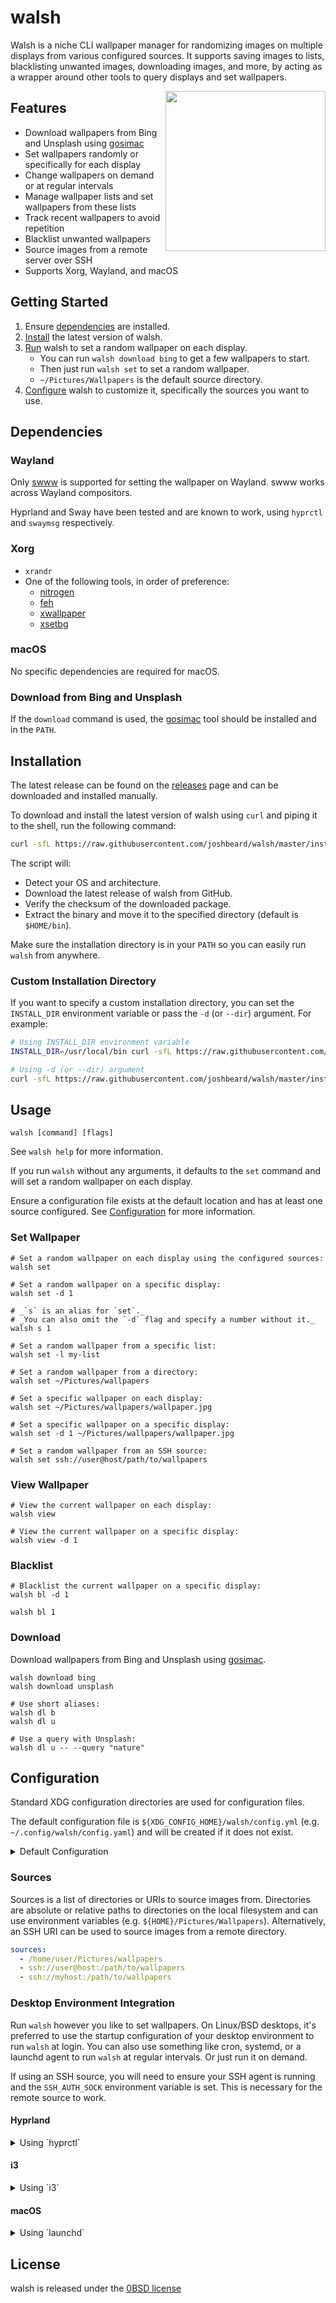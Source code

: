 # walsh

Walsh is a niche CLI wallpaper manager for randomizing images on multiple
displays from various configured sources. It supports saving images to lists,
blacklisting unwanted images, downloading images, and more, by acting as a
wrapper around other tools to query displays and set wallpapers.

<img align="right" width="256" height="256" src=".doc/image.jpg">

## Features

* Download wallpapers from Bing and Unsplash using [gosimac](https://github.com/1995parham/gosimac)
* Set wallpapers randomly or specifically for each display
* Change wallpapers on demand or at regular intervals
* Manage wallpaper lists and set wallpapers from these lists
* Track recent wallpapers to avoid repetition
* Blacklist unwanted wallpapers
* Source images from a remote server over SSH
* Supports Xorg, Wayland, and macOS

## Getting Started

1. Ensure [dependencies](#dependencies) are installed.
2. [Install](#installation) the latest version of walsh.
3. [Run](#usage) walsh to set a random wallpaper on each display.
    * You can run `walsh download bing` to get a few wallpapers to start.
    * Then just run `walsh set` to set a random wallpaper.
    * `~/Pictures/Wallpapers` is the default source directory.
4. [Configure](#configuration) walsh to customize it, specifically the sources
   you want to use.

## Dependencies

### Wayland

Only [swww](https://github.com/Horus645/swww) is supported for setting the
wallpaper on Wayland. swww works across Wayland compositors.

Hyprland and Sway have been tested and are known to work, using `hyprctl` and
`swaymsg` respectively.

### Xorg

* `xrandr`
* One of the following tools, in order of preference:
  * [nitrogen](https://wiki.archlinux.org/title/Nitrogen)
  * [feh](https://wiki.archlinux.org/title/Feh)
  * [xwallpaper](https://github.com/stoeckmann/xwallpaper)
  * [xsetbg](https://linux.die.net/man/1/xsetbg)

### macOS

No specific dependencies are required for macOS.

### Download from Bing and Unsplash

If the `download` command is used, the [gosimac](https://github.com/1995parham/gosimac)
tool should be installed and in the `PATH`.

## Installation

The latest release can be found on the [releases](https://github.com/joshbeard/walsh/releases)
page and can be downloaded and installed manually.

To download and install the latest version of walsh using `curl` and piping it
to the shell, run the following command:

```sh
curl -sfL https://raw.githubusercontent.com/joshbeard/walsh/master/install.sh | sh -
```

The script will:
- Detect your OS and architecture.
- Download the latest release of walsh from GitHub.
- Verify the checksum of the downloaded package.
- Extract the binary and move it to the specified directory (default is `$HOME/bin`).

Make sure the installation directory is in your `PATH` so you can easily run
`walsh` from anywhere.

### Custom Installation Directory

If you want to specify a custom installation directory, you can set the
`INSTALL_DIR` environment variable or pass the `-d` (or `--dir`) argument. For
example:

```sh
# Using INSTALL_DIR environment variable
INSTALL_DIR=/usr/local/bin curl -sfL https://raw.githubusercontent.com/joshbeard/walsh/master/install.sh | sh -

# Using -d (or --dir) argument
curl -sfL https://raw.githubusercontent.com/joshbeard/walsh/master/install.sh | sh -s -- -d /usr/local/bin
```

## Usage

```shell
walsh [command] [flags]
```

See `walsh help` for more information.

If you run `walsh` without any arguments, it defaults to the `set` command and
will set a random wallpaper on each display.

Ensure a configuration file exists at the default location and has at least one
source configured. See [Configuration](#configuration) for more information.

### Set Wallpaper


```shell
# Set a random wallpaper on each display using the configured sources:
walsh set

# Set a random wallpaper on a specific display:
walsh set -d 1

# _`s` is an alias for `set`._
# _You can also omit the `-d` flag and specify a number without it._
walsh s 1

# Set a random wallpaper from a specific list:
walsh set -l my-list

# Set a random wallpaper from a directory:
walsh set ~/Pictures/wallpapers

# Set a specific wallpaper on each display:
walsh set ~/Pictures/wallpapers/wallpaper.jpg

# Set a specific wallpaper on a specific display:
walsh set -d 1 ~/Pictures/wallpapers/wallpaper.jpg

# Set a random wallpaper from an SSH source:
walsh set ssh://user@host/path/to/wallpapers
```

### View Wallpaper


```shell
# View the current wallpaper on each display:
walsh view

# View the current wallpaper on a specific display:
walsh view -d 1
```

### Blacklist


```shell
# Blacklist the current wallpaper on a specific display:
walsh bl -d 1

walsh bl 1
```

### Download

Download wallpapers from Bing and Unsplash using
[gosimac](https://github.com/1995parham/gosimac).



```shell
walsh download bing
walsh download unsplash

# Use short aliases:
walsh dl b
walsh dl u

# Use a query with Unsplash:
walsh dl u -- --query "nature"
```

## Configuration

Standard XDG configuration directories are used for configuration files.

The default configuration file is `${XDG_CONFIG_HOME}/walsh/config.yml`
(e.g. `~/.config/walsh/config.yaml`) and will be created if it does not exist.

<details>

<summary>Default Configuration</summary>

```yaml
# A list of directories or URIs to source images from.
sources:
  - ${XDG_HOME}/Pictures/Wallpapers

# The file to track the currently set wallpaper.
current: ${XDG_DATA_HOME}/walsh/current.json

# The file to track blacklisted wallpapers.
blacklist: ${XDG_CONFIG_HOME}/walsh/blacklist.json

# The file to track wallpaper history.
history: ${XDG_DATA_HOME}/walsh/history.json

# The directory where lists of wallpapers are stored.
lists_dir: ${XDG_DATA_HOME}/walsh/lists

# The directory to store temporary files, such as images downloaded from remote
# sources.
cache_dir: ${XDG_CACHE_HOME}/walsh

# The number of images to keep in the history file.
history_size: 50

# The number of images to keep in the cache.
cache_size: 50

# The interval in seconds to set a new wallpaper. Set to 0 to disable.
interval: 0

# A destination path or URI to download images to. This is used by the
# 'download' # command.
# Specify a path with optional environment variables or an SSH URI.
download_dest: ${XDG_HOME}/Pictures/Wallpapers

# set_command is the command used to set the specified wallpaper.
# Use {{path}} to specify the path to the wallpaper and {{display}} to specify
# the display number.
# e.g. swww img '{{path}}' --outputs '{{display}}'
# By default, this uses 'swww' on Wayland, 'nitrogen' on Xorg, and falls back
# to looking for 'feh', 'xwallpaper', 'xsetbg'. Native system calls via
# AppleScript are used on macOS.
set_command: ""

# view_command is the command used to view the specified wallpaper.
# Use {{path}} to specify the path to the wallpaper.
# e.g. feh --bg-fill '{{path}}'
# By default, this uses 'xdg-open' on Linux/BSD and falls back to looking for
# feh, eog, eom. Preview is used by default on macOS.
view_command: ""
```

* On Linux and BSD, `${XDG_CONFIG_HOME}` defaults to `~/.config`,
  `${XDG_DATA_HOME}` defaults to `~/.local/share`, and `${XDG_CACHE_HOME}`
  defaults to `~/.cache`.
* On macOS, `${XDG_CONFIG_HOME}` defaults to `~/Library/Application Support`,
  `${XDG_DATA_HOME}` defaults to `~/Library/Application Support`, and
  `${XDG_CACHE_HOME}` defaults to `~/Library/Caches`.

</details>

### Sources

Sources is a list of directories or URIs to source images from. Directories
are absolute or relative paths to directories on the local filesystem and can
use environment variables (e.g. `${HOME}/Pictures/Wallpapers`).
Alternatively, an SSH URI can be used to source images from a remote directory.

```yaml
sources:
  - /home/user/Pictures/wallpapers
  - ssh://user@host:/path/to/wallpapers
  - ssh://myhost:/path/to/wallpapers
```

### Desktop Environment Integration

Run `walsh` however you like to set wallpapers. On Linux/BSD desktops, it's
preferred to use the startup configuration of your desktop environment to run
`walsh` at login. You can also use something like cron, systemd, or a launchd
agent to run `walsh` at regular intervals. Or just run it on demand.

If using an SSH source, you will need to ensure your SSH agent is running and
the `SSH_AUTH_SOCK` environment variable is set. This is necessary for the
remote source to work.

#### Hyprland

<details>

<summary>Using `hyprctl`</summary>

In `~/.config/hypr/hyprland.conf`:

```plain
exec-once = $HOME/bin/walsh set --interval 600
```

When an SSH source is used, you may need to set the `SSH_AUTH_SOCK` environment
variable:

```plain
exec-once = SSH_AUTH_SOCK=/run/user/1000/gcr/ssh $HOME/bin/walsh set --interval 600
```

</details>

#### i3

<details>

<summary>Using `i3`</summary>

In `~/.config/i3/config`:

```plain
exec --no-startup-id $HOME/bin/walsh set --interval 600
```

When an SSH source is used, you may need to set the `SSH_AUTH_SOCK` environment
variable:

```plain
exec --no-startup-id export SSH_AUTH_SOCK=/run/user/1000/gcr/ssh && $HOME/bin/walsh set --interval 600
```

</details>

#### macOS

<details>

<summary>Using `launchd`</summary>

Create a `launchd` plist file at
`~/Library/LaunchAgents/com.github.joshbeard.walsh.plist` with the following
contents:

```xml
<?xml version="1.0" encoding="UTF-8"?>
<!DOCTYPE plist PUBLIC "-//Apple//DTD PLIST 1.0//EN" "http://www.apple.com/DTDs/PropertyList-1.0.dtd">
<plist version="1.0">
<dict>
    <key>Label</key>
    <string>com.yourusername.walsh</string>
    <key>ProgramArguments</key>
    <array>
        <string>/Users/yourusername/bin/walsh</string>
        <string>set</string>
        <string>--interval</string>
        <string>600</string>
    </array>
    <key>RunAtLoad</key>
    <true/>
    <key>StandardOutPath</key>
    <string>/tmp/walsh.stdout</string>
    <key>StandardErrorPath</key>
    <string>/tmp/walsh.stderr</string>
</dict>
</plist>
```

Then load the plist:

```shell
launchctl load ~/Library/LaunchAgents/com.github.joshbeard.walsh.plist
```

To unload the plist:

```shell
launchctl unload ~/Library/LaunchAgents/com.github.joshbeard.walsh.plist
```

</details>

## License

walsh is released under the [0BSD license](LICENSE.md)
